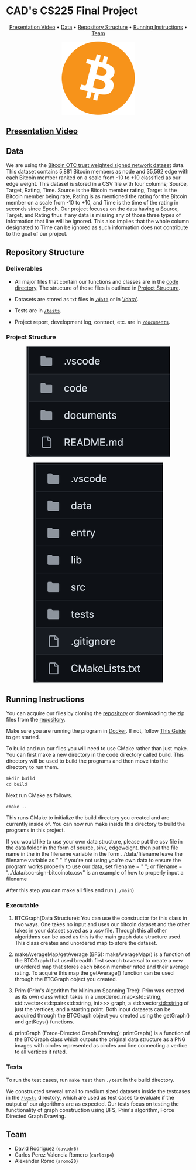 # CAD's CS225 Final Project

<p align="center">
  <a href="#presentation-video">Presentation Video</a> •
  <a href="#data">Data</a> •
  <a href="#repository-structure">Repository Structure</a> •
  <a href="#running-instructions">Running Instructions</a> •
  <a href="#team">Team</a>
</p>

<p align="center">
    <img src="./documents/bitcoin.png" width = "200" height = "200"/>
</p>

## [Presentation Video](https://youtu.be/SkTDcgOEYgE)

## Data

We are using the [Bitcoin OTC trust weighted signed network dataset](http://snap.stanford.edu/data/soc-sign-bitcoin-otc.html) data. This dataset contains 5,881 Bitcoin members as node and 35,592 edge with each Bitcoin member ranked on a scale from -10 to +10 classified as our edge weight. This dataset is stored in a CSV file with four columns; Source, Target, Rating, Time. Source is the Bitcoin member rating, Target is the Bitcoin member being rate, Rating is as mentioned the rating for the Bitcoin member on a scale from -10 to +10, and Time is the time of the rating in seconds since Epoch. Our project focuses on the data having a Source, Target, and Rating thus if any data is missing any of those three types of information that line will be ignored. This also implies that the whole column designated to Time can be ignored as such information does not contribute to the goal of our project. 

## Repository Structure

### Deliverables

- All major files that contain our functions and classes are in the [code directory](https://github.com/drod1281/CS225-FinalProject-CAD/tree/main/code). The structure of those files is outlined in [Project Structure](#project-structure).

- Datasets are stored as txt files in [`/data`](https://github.com/drod1281/CS225-FinalProject-CAD/tree/main/code/data) or in ['/data'](https://github.com/drod1281/CS225-FinalProject-CAD/tree/main/code/data).

- Tests are in [`/tests`](https://github.com/drod1281/CS225-FinalProject-CAD/tree/main/code/tests).

- Project report, development log, contract, etc. are in [`/documents`](https://github.com/drod1281/CS225-FinalProject-CAD/tree/main/documents). 

### Project Structure
<p align="center">
  <img src="./documents/repostructure.png" />
</p>

<p align="center">
  <img src="./documents/codestructure.png" />
</p>

## Running Instructions

You can acquire our files by cloning the [repository](https://github.com/drod1281/CS225-FinalProject-CAD) or downloading the zip files from the [repository](https://github.com/drod1281/CS225-FinalProject-CAD).

Make sure you are running the program in [Docker](https://www.docker.com/). If not, follow [This Guide](https://courses.engr.illinois.edu/cs225/sp2022/resources/own-machine/) to get started.

To build and run our files you will need to use CMake rather than just make. You can first make a new directory in the code directory called build. This directory will be used to build the programs and then move into the directory to run them.

```
mkdir build
cd build
```

Next run CMake as follows.

```
cmake ..
```
This runs CMake to initialize the build directory you created and are currently inside of. You can now run make inside this directory to build the programs in this project.

If you would like to use your own data structure, please put the csv file in the data folder in the form of
source, sink, edgeweight. then put the file name in the in the filename variable in the form ../data/filename
leave the filename variable as " " if you're not using you're own data to ensure the program works properly
to use our data, set filename = " "; or filename = "../data/soc-sign-bitcoinotc.csv" is an example of how to properly input a filename

After this step you can make all files and run (`./main`)

### Executable



1. BTCGraph(Data Structure): 
    You can use the constructor for this class in two ways. One takes no input and uses our bitcoin dataset and the other takes in your dataset saved as a .csv file.  Through this all other algorithms can be used as this is the main graph data structure used. This class creates and unordered map to store the dataset. 
   
2. makeAverageMap/getAverage (BFS):
   makeAverageMap() is a function of the BTCGraph that used breadth first search traversal to create a new unordered map that stores each bitcoin member rated and their average rating. To acquire this map the getAverage() function can be used through the BTCGraph object you created. 
3. Prim (Prim's Algorithm for Minimum Spanning Tree): 
   Prim was created as its own class which takes in a unordered_map<std::string, std::vector<std::pair<std::string, int>>> graph, a std::vector<std::string> of just the vertices, and a starting point. Both input datasets can be acquired through the BTCGraph object you created using the getGraph() and getKeys() functions. 
   
4. printGraph (Force-Directed Graph Drawing):
   printGraph() is a function of the BTCGraph class which outputs the original data structure as a PNG images with circles represented as circles and line connecting a vertice to all vertices it rated.


### Tests

To run the test cases, run `make test` then `./test` in the build directory.

We constructed several small to medium sized datasets inside the testcases in the [`/tests`](https://github.com/drod1281/CS225-FinalProject-CAD/tree/main/code/tests) directory, which are used as test cases to evaluate if the output of our algorithms are as expected. Our tests focus on testing the functionality of graph construction using BFS, Prim's algorithm, Force Directed Graph Drawing.

## Team
 

- David Rodriguez (`davidr6`)
- Carlos Perez Valencia Romero (`carlosp4`)
- Alexander Romo (`aromo20`)
